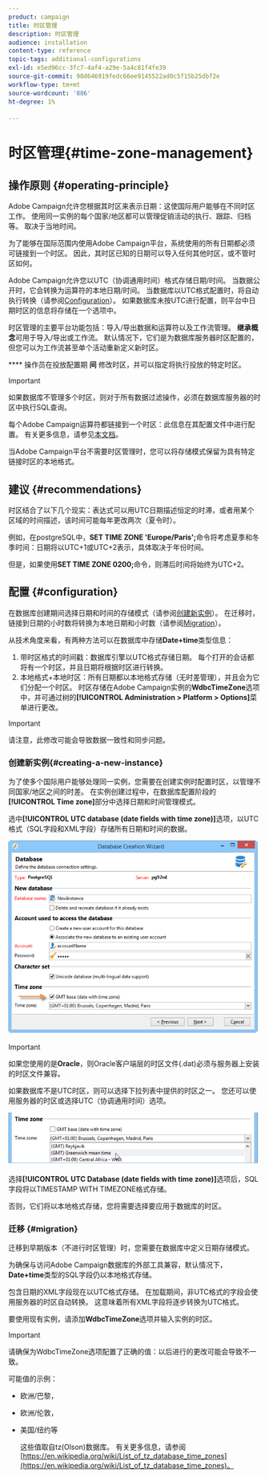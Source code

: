 ```yaml
---
product: campaign
title: 时区管理
description: 时区管理
audience: installation
content-type: reference
topic-tags: additional-configurations
exl-id: e5ed96cc-3fc7-4af4-a29e-5a4c81f4fe39
source-git-commit: 98d646919fedc66ee9145522ad0c5f15b25dbf2e
workflow-type: tm+mt
source-wordcount: '886'
ht-degree: 1%

---
```


# 时区管理{#time-zone-management}

## 操作原则 {#operating-principle}

Adobe Campaign允许您根据其时区来表示日期：这使国际用户能够在不同时区工作。 使用同一实例的每个国家/地区都可以管理促销活动的执行、跟踪、归档等。 取决于当地时间。

为了能够在国际范围内使用Adobe Campaign平台，系统使用的所有日期都必须可链接到一个时区。 因此，其时区已知的日期可以导入任何其他时区，或不管时区如何。

Adobe Campaign允许您以UTC（协调通用时间）格式存储日期/时间。 当数据公开时，它会转换为运算符的本地日期/时间。 当数据库以UTC格式配置时，将自动执行转换（请参阅[Configuration](#configuration)）。 如果数据库未按UTC进行配置，则平台中日期时区的信息将存储在一个选项中。

时区管理的主要平台功能包括：导入/导出数据和运算符以及工作流管理。 **继承概念**&#x200B;可用于导入/导出或工作流。 默认情况下，它们是为数据库服务器时区配置的，但您可以为工作流甚至单个活动重新定义新时区。

**** 操作员在投放配置期 **间** 修改时区，并可以指定将执行投放的特定时区。

>[!IMPORTANT]
>
>如果数据库不管理多个时区，则对于所有数据过滤操作，必须在数据库服务器的时区中执行SQL查询。

每个Adobe Campaign运算符都链接到一个时区：此信息在其配置文件中进行配置。 有关更多信息，请参见[本文档](../../platform/using/access-management.md)。

当Adobe Campaign平台不需要时区管理时，您可以将存储模式保留为具有特定链接时区的本地格式。

## 建议 {#recommendations}

时区结合了以下几个现实：表达式可以用UTC日期描述恒定的时滞，或者用某个区域的时间描述，该时间可能每年更改两次（夏令时）。

例如，在postgreSQL中，**SET TIME ZONE &#39;Europe/Paris&#39;;**&#x200B;命令将考虑夏季和冬季时间：日期将以UTC+1或UTC+2表示，具体取决于年份时间。

但是，如果使用&#x200B;**SET TIME ZONE 0200;**&#x200B;命令，则滞后时间将始终为UTC+2。

## 配置 {#configuration}

在数据库创建期间选择日期和时间的存储模式（请参阅[创建新实例](#creating-a-new-instance)）。 在迁移时，链接到日期的小时数将转换为本地日期和小时数（请参阅[Migration](#migration)）。

从技术角度来看，有两种方法可以在数据库中存储&#x200B;**Date+time**&#x200B;类型信息：

1. 带时区格式的时间戳：数据库引擎以UTC格式存储日期。 每个打开的会话都将有一个时区，并且日期将根据时区进行转换。
1. 本地格式+本地时区：所有日期都以本地格式存储（无时差管理），并且会为它们分配一个时区。 时区存储在Adobe Campaign实例的&#x200B;**WdbcTimeZone**&#x200B;选项中，并可通过树的&#x200B;**[!UICONTROL Administration > Platform > Options]**&#x200B;菜单进行更改。

>[!IMPORTANT]
>
>请注意，此修改可能会导致数据一致性和同步问题。

### 创建新实例{#creating-a-new-instance}

为了使多个国际用户能够处理同一实例，您需要在创建实例时配置时区，以管理不同国家/地区之间的时差。 在实例创建过程中，在数据库配置阶段的&#x200B;**[!UICONTROL Time zone]**&#x200B;部分中选择日期和时间管理模式。

选中&#x200B;**[!UICONTROL UTC database (date fields with time zone)]**&#x200B;选项，以UTC格式（SQL字段和XML字段）存储所有日期和时间的数据。

![](assets/install_wz_select_utc_option.png)

>[!IMPORTANT]
>
>如果您使用的是&#x200B;**Oracle**，则Oracle客户端层的时区文件(.dat)必须与服务器上安装的时区文件兼容。

如果数据库不是UTC时区，则可以选择下拉列表中提供的时区之一。 您还可以使用服务器的时区或选择UTC（协调通用时间）选项。

![](assets/install_wz_unselect_utc_option.png)

选择&#x200B;**[!UICONTROL UTC Database (date fields with time zone)]**&#x200B;选项后，SQL字段将以TIMESTAMP WITH TIMEZONE格式存储。

否则，它们将以本地格式存储，您将需要选择要应用于数据库的时区。

### 迁移 {#migration}

迁移到早期版本（不进行时区管理）时，您需要在数据库中定义日期存储模式。

为确保与访问Adobe Campaign数据库的外部工具兼容，默认情况下，**Date+time**&#x200B;类型的SQL字段仍以本地格式存储。

包含日期的XML字段现在以UTC格式存储。 在加载期间，非UTC格式的字段会使用服务器的时区自动转换。 这意味着所有XML字段将逐步转换为UTC格式。

要使用现有实例，请添加&#x200B;**WdbcTimeZone**&#x200B;选项并输入实例的时区。

>[!IMPORTANT]
>
>请确保为WdbcTimeZone选项配置了正确的值：以后进行的更改可能会导致不一致。

可能值的示例：

* 欧洲/巴黎，
* 欧洲/伦敦，
* 美国/纽约等

   这些值取自tz(Olson)数据库。 有关更多信息，请参阅[https://en.wikipedia.org/wiki/List_of_tz_database_time_zones](https://en.wikipedia.org/wiki/List_of_tz_database_time_zones)。
